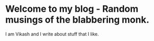 # Welcome to my blog - Random musings of the blabbering monk.

I am Vikash and I write about stuff that I like. 

